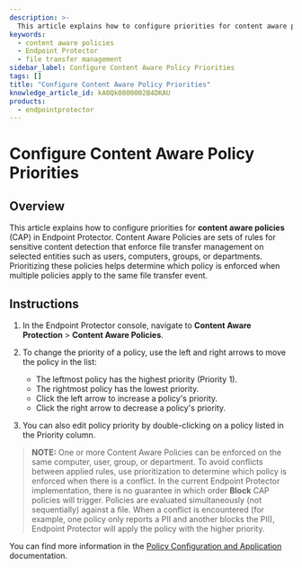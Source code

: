 ```yaml
---
description: >-
  This article explains how to configure priorities for content aware policies in Endpoint Protector, ensuring the correct enforcement of rules for sensitive content detection.
keywords:
  - content aware policies
  - Endpoint Protector
  - file transfer management
sidebar_label: Configure Content Aware Policy Priorities
tags: []
title: "Configure Content Aware Policy Priorities"
knowledge_article_id: kA0Qk0000002B4DKAU
products:
  - endpointprotector
---
```


# Configure Content Aware Policy Priorities

## Overview

This article explains how to configure priorities for **content aware policies** (CAP) in Endpoint Protector. Content Aware Policies are sets of rules for sensitive content detection that enforce file transfer management on selected entities such as users, computers, groups, or departments. Prioritizing these policies helps determine which policy is enforced when multiple policies apply to the same file transfer event.

## Instructions

1. In the Endpoint Protector console, navigate to **Content Aware Protection** > **Content Aware Policies**.

2. To change the priority of a policy, use the left and right arrows to move the policy in the list:
   - The leftmost policy has the highest priority (Priority 1).
   - The rightmost policy has the lowest priority.
   - Click the left arrow to increase a policy's priority.
   - Click the right arrow to decrease a policy's priority.

3. You can also edit policy priority by double-clicking on a policy listed in the Priority column.

> **NOTE:** One or more Content Aware Policies can be enforced on the same computer, user, group, or department. To avoid conflicts between applied rules, use prioritization to determine which policy is enforced when there is a conflict. In the current Endpoint Protector implementation, there is no guarantee in which order **Block** CAP policies will trigger. Policies are evaluated simultaneously (not sequentially) against a file. When a conflict is encountered (for example, one policy only reports a PII and another blocks the PII), Endpoint Protector will apply the policy with the higher priority.

You can find more information in the [Policy Configuration and Application](/docs/endpointprotector/5.9.4.2/admin/cap_module/cappolicies) documentation.
